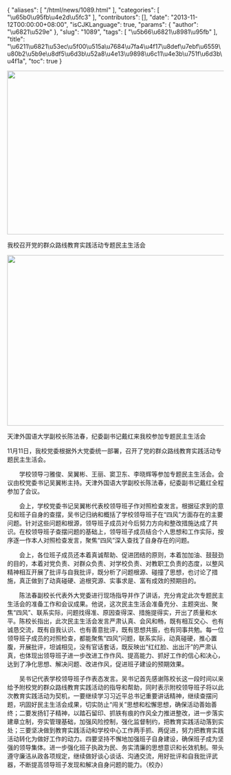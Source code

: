 {
    "aliases": [
        "/html/news/1089.html"
    ],
    "categories": [
        "\u65b0\u95fb\u4e2d\u5fc3"
    ],
    "contributors": [],
    "date": "2013-11-12T00:00:00+08:00",
    "isCJKLanguage": true,
    "params": {
        "author": "\u6821\u529e"
    },
    "slug": "1089",
    "tags": [
        "\u5b66\u6821\u8981\u95fb"
    ],
    "title": "\u6211\u6821\u53ec\u5f00\u515a\u7684\u7fa4\u4f17\u8def\u7ebf\u6559\u80b2\u5b9e\u8df5\u6d3b\u52a8\u4e13\u9898\u6c11\u4e3b\u751f\u6d3b\u4f1a",
    "toc": true
}


<img
    src="https://cdn.tfls.online/mirror/full/2f83cfb29839095db2edd5db04373deb8aa8ee77.jpg"
    style="display:block;margin-left:auto;margin-right:auto;"
    decoding="async"
    fetchpriority="auto"
    loading="lazy"
    height="381"
    width="600"
/>




我校召开党的群众路线教育实践活动专题民主生活会





<img
    src="https://cdn.tfls.online/mirror/full/cf20725b8cea5a5ea812716094dbccac6b74d1ac.jpg"
    style="display:block;margin-left:auto;margin-right:auto;"
    decoding="async"
    fetchpriority="auto"
    loading="lazy"
    height="397"
    width="600"
/>




天津外国语大学副校长陈法春，纪委副书记戴红来我校参加专题民主生活会




  





11月11日，我校党委根据外大党委统一部署，召开了党的群众路线教育实践活动专题民主生活会。  

　　学校领导刁雅俊、吴翼彬、王丽、窦卫东、李晓辉等参加专题民主生活会。会议由校党委书记吴翼彬主持。天津外国语大学副校长陈法春，纪委副书记戴红全程参加了会议。  

　　会上，学校党委书记吴翼彬代表校领导班子作对照检查发言。根据征求到的意见和班子自身的查摆，吴书记归纳和概括了学校领导班子在“四风”方面存在的主要问题。针对这些问题和根源，领导班子成员对今后努力方向和整改措施达成了共识。在校领导班子查摆问题的基础上，领导班子成员结合个人思想和工作实际，按序逐一作本人对照检查发言，聚焦“四风”深入查找了自身存在的问题。  

　　会上，各位班子成员还本着真诚帮助、促进团结的原则，本着加加油、鼓鼓劲的目的，本着对党负责、对群众负责、对学校负责、对教职工负责的态度，以整风精神相互开展了批评与自我批评，既分析了问题根源、碰撞了思想，也讨论了措施，真正做到了动真碰硬、追根究源、实事求是、富有成效的预期目的。  

　　陈法春副校长代表外大党委进行现场指导并作了讲话，充分肯定此次专题民主生活会的准备工作和会议成果。他说，这次民主生活会准备充分、主题突出、聚焦“四风”、联系实际，问题找得准、原因查得深、措施提得实，开出了质量和水平。陈校长指出，此次民主生活会发言严肃认真、会风和畅，既有相互交心、也有诚恳交流，既有自我认识、也有善意批评，既有思想共振，也有同事共勉。每一位领导班子成员的对照检查，都能聚焦“四风”问题，联系实际，动真碰硬，推心置腹，开展批评，坦诚相见，没有官话套话，既反映出“红红脸、出出汗”的严肃认真，也体现出领导班子进一步改进工作作风、提高能力、抓好工作的信心和决心，达到了净化思想、解决问题、改进作风，促进班子建设的预期效果。  

　　吴书记代表学校领导班子作表态发言。吴书记首先感谢陈校长这一段时间以来给予附校党的群众路线教育实践活动的指导和帮助，同时表示附校领导班子将以此次教育实践活动为契机，一要继续学习习近平总书记重要讲话精神，继续查摆问题，巩固好民主生活会成果，切实防止“闯关”思想和松懈思想，确保活动善始善终；二要发扬钉子精神，以踏石留印、抓铁有痕的作风全力推进整改，进一步落实建章立制，夯实管理基础，加强风险控制，强化监督制约，把教育实践活动落到实处；三要坚决做到教育实践活动和学校中心工作两手抓、两促进，努力把教育实践活动转化为做好工作的动力。四要坚持不懈地加强班子自身建设，确保班子成为坚强的领导集体。进一步强化班子执政为民、务实清廉的思想意识和长效机制。带头遵守廉洁从政各项规定，继续做好谈心谈话、沟通交流，用好批评和自我批评武器，不断提高领导班子发现和解决自身问题的能力。（校办）




  



